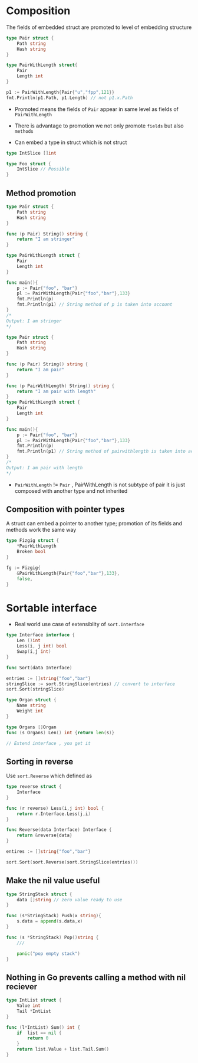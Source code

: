 # Composition

The fields of embedded struct are promoted to level of embedding
structure

```go
type Pair struct {
    Path string
    Hash string
}

type PairWithLength struct{
    Pair 
    Length int
}

p1 := PairWithLength{Pair{"u","fpp",121}}
fmt.Println(p1.Path, p1.Length) // not p1.x.Path
```

- Promoted means the fields of ``Pair`` appear in same level as fields
of ``PairWithLength``

- There is advantage to promotion we not only promote ``fields`` 
but also ``methods``

- Can embed a type in struct which is not struct

```go
type IntSlice []int

type Foo struct {
    IntSlice // Possible
}
```

## Method promotion

```go
type Pair struct {
    Path string 
    Hash string
}

func (p Pair) String() string {
    return "I am stringer"
}

type PairWithLength struct {
    Pair
    Length int
}

func main(){
    p := Pair{"foo", "bar"}
    pl := PairWithLength{Pair{"foo","bar"},133}
    fmt.Println(p)
    fmt.Println(p1) // String method of p is taken into account
}
/*
Output: I am stringer
*/

```

```go
type Pair struct {
    Path string 
    Hash string
}

func (p Pair) String() string {
    return "I am pair"
}

func (p PairWithLength) String() string {
    return "I am pair with length"
}
type PairWithLength struct {
    Pair
    Length int
}

func main(){
    p := Pair{"foo", "bar"}
    pl := PairWithLength{Pair{"foo","bar"},133}
    fmt.Println(p)
    fmt.Println(p1) // String method of pairwithlength is taken into account
}
/*
Output: I am pair with length
*/

```

- ```PairWithLength``` != ```Pair``` , PairWithLength is not subtype of pair 
it is just composed with another type and not inherited

## Composition with pointer types

A struct can embed a pointer to another type; promotion of its fields and methods
work the same way

```go
type Fizgig struct {
    *PairWithLength 
    Broken bool
}

fg := Fizgig{
    &PairWithLength{Pair{"foo","bar"},133},
    false,
}
```

# Sortable interface

- Real world use case of extensiblity of ``sort.Interface``

```go
type Interface interface {
    Len ()int
    Less(i, j int) bool
    Swap(i,j int)
}

func Sort(data Interface)

```

```go
entries := []string{"foo","bar"}
stringSlice := sort.StringSlice(entries) // convert to interface
sort.Sort(stringSlice)

type Organ struct {
    Name string
    Weight int
}

type Organs []Organ
func (s Organs) Len() int {return len(s)}

// Extend interface , you get it

```

## Sorting in reverse

Use ``sort.Reverse`` which defined as

```go
type reverse struct {
    Interface
}

func (r reverse) Less(i,j int) bool {
    return r.Interface.Less(j,i)
}

func Reverse(data Interface) Interface {
    return &reverse{data}
}

entires := []string{"foo","bar"}

sort.Sort(sort.Reverse(sort.StringSlice(entries)))
```

## Make the nil value useful

```go
type StringStack struct {
    data []string // zero value ready to use
}

func (s*StringStack) Push(x string){
    s.data = append(s.data,x)
}

func (s *StringStack) Pop()string {
    ///

    panic("pop empty stack")
}

```

## Nothing in Go prevents calling a method with nil reciever

```go
type IntList struct {
    Value int
    Tail *IntList
}

func (l*IntList) Sum() int {
    if  list == nil {
        return 0
    }
    return list.Value + list.Tail.Sum()
}

```
